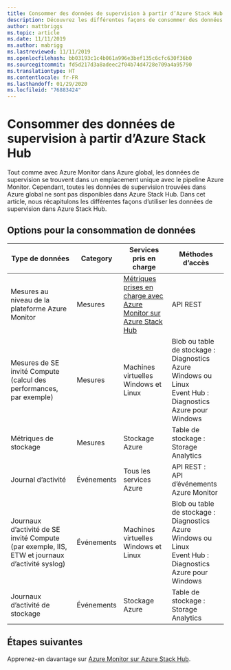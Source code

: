 ```yaml
---
title: Consommer des données de supervision à partir d’Azure Stack Hub
description: Découvrez les différentes façons de consommer des données de supervision à partir d’Azure Stack Hub.
author: mattbriggs
ms.topic: article
ms.date: 11/11/2019
ms.author: mabrigg
ms.lastreviewed: 11/11/2019
ms.openlocfilehash: bb03193c1c4b061a996e3bef135c6cfc630f36b0
ms.sourcegitcommit: fd5d217d3a8adeec2f04b74d4728e709a4a95790
ms.translationtype: HT
ms.contentlocale: fr-FR
ms.lasthandoff: 01/29/2020
ms.locfileid: "76883424"
---
```

# <a name="consume-monitoring-data-from-azure-stack-hub"></a>Consommer des données de supervision à partir d’Azure Stack Hub

Tout comme avec Azure Monitor dans Azure global, les données de supervision se trouvent dans un emplacement unique avec le pipeline Azure Monitor. Cependant, toutes les données de supervision trouvées dans Azure global ne sont pas disponibles dans Azure Stack Hub. Dans cet article, nous récapitulons les différentes façons d’utiliser les données de supervision dans Azure Stack Hub.
 
## <a name="options-for-data-consumption"></a>Options pour la consommation de données

| Type de données | Category | Services pris en charge | Méthodes d’accès |
|-------------------------------------------------------------|----------|------------------------------------------------------------------------|----------------------------------------------------------------------------------------------------|
| Mesures au niveau de la plateforme Azure Monitor | Mesures | [Métriques prises en charge avec Azure Monitor sur Azure Stack Hub](azure-stack-metrics-supported.md) | API REST |
| Mesures de SE invité Compute (calcul des performances, par exemple) | Mesures | Machines virtuelles Windows et Linux | Blob ou table de stockage :<br>Diagnostics Azure Windows ou Linux <br>Event Hub :<br>Diagnostics Azure pour Windows |
| Métriques de stockage | Mesures | Stockage Azure | Table de stockage :<br>Storage Analytics |
| Journal d’activité | Événements | Tous les services Azure | API REST :<br>API d’événements Azure Monitor |
| Journaux d’activité de SE invité Compute (par exemple, IIS, ETW et journaux d’activité syslog) | Événements | Machines virtuelles Windows et Linux | Blob ou table de stockage :<br>Diagnostics Azure Windows ou Linux <br>Event Hub :<br>Diagnostics Azure pour Windows |
| Journaux d’activité de stockage | Événements | Stockage Azure | Table de stockage :<br>Storage Analytics |

## <a name="next-steps"></a>Étapes suivantes

Apprenez-en davantage sur [Azure Monitor sur Azure Stack Hub](azure-stack-metrics-azure-data.md).

